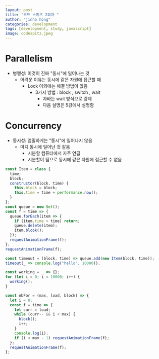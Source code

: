 ```yaml
---
layout: post
title: "코드 스피츠 2회차 "
author: "jinho hong"
categories: development
tags: [development, study, javascript]
image: codespitz.jpeg
---
```


# Parallelism

- 병행성: 이것이 진짜 "동시"에 일어나는 것
  - 어려운 이유는 동시에 같은 자원에 접근할 때
    - Lock 이외에는 해결 방법이 없음
      - 3가지 방법 : block , switch , wait
        - 자바는 wait 방식으로 강제
        - 다음 설명은 5강에서 설명함

# Concurrency

- 동시성: 엄밀하게는 "동시"에 일어나지 않음
  - 마치 동시에 일어난 것 같음
    - 시분할 컴퓨터에서 자주 언급
    - 시분할이 됨으로 동시에 같은 자원에 접근할 수 없음

```js
const Item = class {
  time;
  block;
  constructor(block, time) {
    this.block = block;
    this.time = time + performance.now();
  }
};
const queue = new Set();
const f = time => {
  queue.forEach(item => {
    if (item.time > time) return;
    queue.delete(item);
    item.blcok();
  });
  requestAnimationFrame(f);
};
requestAnimationFrame(f);

const timeout = (block, time) => queue.add(new Item(block, time));
timeout(_ => console.log("hello", 10000));
```

```js
const working = _ => {};
for (let i = 0; i < 10000; i++) {
  working();
}

const nbFor = (max, load, block) => {
  let i = 0;
  const f = time => {
    let curr = load;
    while (curr-- && i < max) {
      block();
      i++;
    }
    console.log(i);
    if (i < max - 1) requestAnimationFrame(f);
  };
  requestAnimationFrame(f);
};
```
